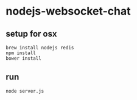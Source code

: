 # nodejs-websocket-chat
## setup for osx
```
brew install nodejs redis
npm install
bower install
```

## run
```
node server.js
```
